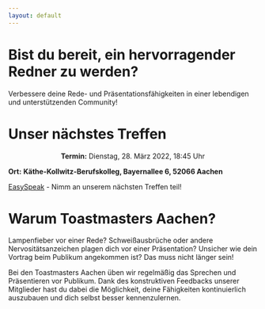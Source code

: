 ```yaml
---
layout: default
---
```


# Bist du bereit, ein hervorragender Redner zu werden?

Verbessere deine Rede- und Präsentationsfähigkeiten in einer lebendigen und unterstützenden Community!

# Unser nächstes Treffen

<p style="text-align:center">
<b>Termin:</b> Dienstag, 28. März 2022, 18:45 Uhr <br>

<b>Ort:</b>
<span style="font-weight:bold">
Käthe-Kollwitz-Berufskolleg, Bayernallee 6, 52066 Aachen 
</span>
</p>


<a href="https://tmclub.eu/clubdata.php?c=728">EasySpeak</a> - Nimm an unserem nächsten Treffen teil!



# Warum Toastmasters Aachen?

Lampenfieber vor einer Rede?
Schweißausbrüche oder andere Nervositätsanzeichen plagen dich vor einer Präsentation?
Unsicher wie dein Vortrag beim Publikum angekommen ist?
Das muss nicht länger sein!

Bei den Toastmasters Aachen üben wir regelmäßig das Sprechen und Präsentieren vor Publikum.
Dank des konstruktiven Feedbacks unserer Mitglieder hast du dabei die Möglichkeit, deine Fähigkeiten kontinuierlich auszubauen und dich selbst besser kennenzulernen.


